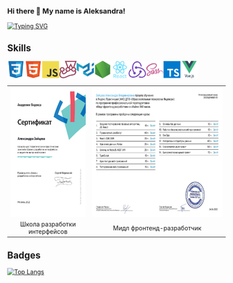 ### Hi there 👋 My name is Aleksandra!﻿

[![Typing SVG](https://readme-typing-svg.herokuapp.com?color=%2336BCF7&lines=I'm+Frontend+developer)](https://git.io/typing-svg)

## Skills
<a href="https://developer.mozilla.org/en-US/docs/Web/CSS"><img src="https://raw.githubusercontent.com/devicons/devicon/master/icons/css3/css3-original.svg" height="40px" width="40px" /></a><a href="https://developer.mozilla.org/en-US/docs/Web/HTML"><img src="https://raw.githubusercontent.com/devicons/devicon/master/icons/html5/html5-original.svg" height="40px" width="40px" /></a><a href="https://developer.mozilla.org/en-US/docs/Web/JavaScript"><img src="https://raw.githubusercontent.com/devicons/devicon/master/icons/javascript/javascript-original.svg" height="40px" width="40px" /></a><a href="https://jestjs.io/"><img src="https://raw.githubusercontent.com/devicons/devicon/master/icons/jest/jest-plain.svg" height="40px" width="40px" /></a><a href="https://material-ui.com/"><img src="https://raw.githubusercontent.com/devicons/devicon/master/icons/materialui/materialui-original.svg" height="40px" width="40px" /></a><a href="https://nodejs.org/en/"><img src="https://raw.githubusercontent.com/devicons/devicon/master/icons/nodejs/nodejs-original.svg" height="40px" width="40px" /></a><a href="https://reactjs.org/"><img src="https://raw.githubusercontent.com/devicons/devicon/master/icons/react/react-original-wordmark.svg" height="40px" width="40px" /></a><a href="https://redux.js.org/"><img src="https://raw.githubusercontent.com/devicons/devicon/master/icons/redux/redux-original.svg" height="40px" width="40px" /></a><a href="https://sass-lang.com/"><img src="https://raw.githubusercontent.com/devicons/devicon/master/icons/sass/sass-original.svg" height="40px" width="40px" /></a><a href="https://www.typescriptlang.org/"><img src="https://raw.githubusercontent.com/devicons/devicon/master/icons/typescript/typescript-original.svg" height="40px" width="40px" /></a><a href="https://vuejs.org/"><img src="https://raw.githubusercontent.com/devicons/devicon/master/icons/vuejs/vuejs-original-wordmark.svg" height="40px" width="40px" /></a>

<table>
  <tr>
    <td><img src="https://github.com/Aleksa-esme/certificates/blob/master/1.%D0%AF%D0%BD%D0%B4%D0%B5%D0%BA%D1%81_%D0%A8%D0%A0%D0%98_2022.png?raw=true" alt="Яндекс ШРИ 2022" style="height:300px; width:auto;"></td>
    <td><img src="https://github.com/Aleksa-esme/certificates/blob/master/%D0%9C%D0%B8%D0%B4%D0%BB%20%D1%84%D1%80%D0%BE%D0%BD%D1%82%D0%B5%D0%BD%D0%B4-%D1%80%D0%B0%D0%B7%D1%80%D0%B0%D0%B1%D0%BE%D1%82%D1%87%D0%B8%D0%BA.png?raw=true" alt="Мидл фронтенд-разработчик" style="height:300px; width:auto;"></td>
  </tr>
  <tr>
    <td align="center">Школа разработки интерфейсов</td>
    <td align="center">Мидл фронтенд-разработчик</td>
  </tr>
</table>

## Badges

[![Top Langs](https://github-readme-stats.vercel.app/api/top-langs/?username=Aleksa-esme)](https://github.com/anuraghazra/github-readme-stats)

